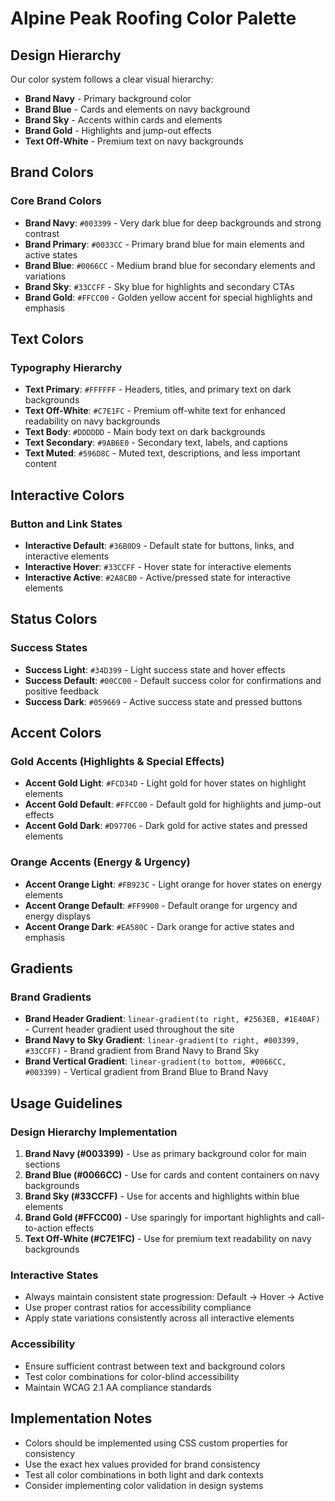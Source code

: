 # Alpine Peak Roofing Color Palette

## Design Hierarchy

Our color system follows a clear visual hierarchy:
- **Brand Navy** - Primary background color
- **Brand Blue** - Cards and elements on navy background  
- **Brand Sky** - Accents within cards and elements
- **Brand Gold** - Highlights and jump-out effects
- **Text Off-White** - Premium text on navy backgrounds

## Brand Colors

### Core Brand Colors
- **Brand Navy**: `#003399` - Very dark blue for deep backgrounds and strong contrast
- **Brand Primary**: `#0033CC` - Primary brand blue for main elements and active states  
- **Brand Blue**: `#0066CC` - Medium brand blue for secondary elements and variations
- **Brand Sky**: `#33CCFF` - Sky blue for highlights and secondary CTAs
- **Brand Gold**: `#FFCC00` - Golden yellow accent for special highlights and emphasis

## Text Colors

### Typography Hierarchy
- **Text Primary**: `#FFFFFF` - Headers, titles, and primary text on dark backgrounds
- **Text Off-White**: `#C7E1FC` - Premium off-white text for enhanced readability on navy backgrounds
- **Text Body**: `#DDDDDD` - Main body text on dark backgrounds
- **Text Secondary**: `#9AB6E0` - Secondary text, labels, and captions
- **Text Muted**: `#596D8C` - Muted text, descriptions, and less important content

## Interactive Colors

### Button and Link States
- **Interactive Default**: `#36B0D9` - Default state for buttons, links, and interactive elements
- **Interactive Hover**: `#33CCFF` - Hover state for interactive elements
- **Interactive Active**: `#2A8CB0` - Active/pressed state for interactive elements

## Status Colors

### Success States
- **Success Light**: `#34D399` - Light success state and hover effects
- **Success Default**: `#00CC00` - Default success color for confirmations and positive feedback
- **Success Dark**: `#059669` - Active success state and pressed buttons

## Accent Colors

### Gold Accents (Highlights & Special Effects)
- **Accent Gold Light**: `#FCD34D` - Light gold for hover states on highlight elements
- **Accent Gold Default**: `#FFCC00` - Default gold for highlights and jump-out effects
- **Accent Gold Dark**: `#D97706` - Dark gold for active states and pressed elements

### Orange Accents (Energy & Urgency)
- **Accent Orange Light**: `#FB923C` - Light orange for hover states on energy elements
- **Accent Orange Default**: `#FF9900` - Default orange for urgency and energy displays
- **Accent Orange Dark**: `#EA580C` - Dark orange for active states and emphasis

## Gradients

### Brand Gradients
- **Brand Header Gradient**: `linear-gradient(to right, #2563EB, #1E40AF)` - Current header gradient used throughout the site
- **Brand Navy to Sky Gradient**: `linear-gradient(to right, #003399, #33CCFF)` - Brand gradient from Brand Navy to Brand Sky
- **Brand Vertical Gradient**: `linear-gradient(to bottom, #0066CC, #003399)` - Vertical gradient from Brand Blue to Brand Navy

## Usage Guidelines

### Design Hierarchy Implementation
1. **Brand Navy (#003399)** - Use as primary background color for main sections
2. **Brand Blue (#0066CC)** - Use for cards and content containers on navy backgrounds
3. **Brand Sky (#33CCFF)** - Use for accents and highlights within blue elements
4. **Brand Gold (#FFCC00)** - Use sparingly for important highlights and call-to-action effects
5. **Text Off-White (#C7E1FC)** - Use for premium text readability on navy backgrounds

### Interactive States
- Always maintain consistent state progression: Default → Hover → Active
- Use proper contrast ratios for accessibility compliance
- Apply state variations consistently across all interactive elements

### Accessibility
- Ensure sufficient contrast between text and background colors
- Test color combinations for color-blind accessibility
- Maintain WCAG 2.1 AA compliance standards

## Implementation Notes

- Colors should be implemented using CSS custom properties for consistency
- Use the exact hex values provided for brand consistency
- Test all color combinations in both light and dark contexts
- Consider implementing color validation in design systems